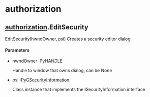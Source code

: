 # authorization

## [authorization](#authorization)\.EditSecurity

EditSecurity\(hwndOwner, psi\)
Creates a security editor dialog

#### Parameters


  - hwndOwner :[PyHANDLE](#pyhandle)

    Handle to window that owns dialog, can be None

  - psi :[PyGSecurityInformation](#pygsecurityinformation)

    Class instance that implements the ISecurityInformation interface